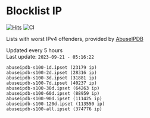 # Blocklist IP

[![Hits](https://hits.seeyoufarm.com/api/count/incr/badge.svg?url=https%3A%2F%2Fgithub.com%2Fborestad%2Fblocklist-ip%2F&count_bg=%2379C83D&title_bg=%23555555&icon=&icon_color=%23E7E7E7&title=hits&edge_flat=false)](https://hits.seeyoufarm.com)  ![CI](https://img.shields.io/github/workflow/status/borestad/blocklist-ip/CI?style=flat-square)

Lists with worst IPv4 offenders, provided by [AbuseIPDB](https://www.abuseipdb.com/)

<!-- FOOTER-PLACEHOLDER -->
Updated every 5 hours<br>
Last update: `2023-09-21 - 05:16:22`
```
abuseipdb-s100-1d.ipset (23179 ip)
abuseipdb-s100-2d.ipset (28316 ip)
abuseipdb-s100-3d.ipset (31881 ip)
abuseipdb-s100-7d.ipset (40237 ip)
abuseipdb-s100-30d.ipset (64263 ip)
abuseipdb-s100-60d.ipset (88959 ip)
abuseipdb-s100-90d.ipset (111425 ip)
abuseipdb-s100-120d.ipset (113550 ip)
abuseipdb-s100-all.ipset (374776 ip)
```
